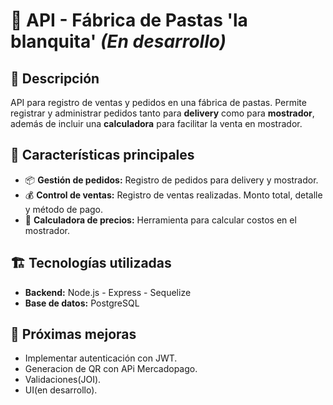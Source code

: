 # 📌 API - Fábrica de Pastas 'la blanquita' ***(En desarrollo)***

## 📝 Descripción
API para registro de ventas y pedidos en una fábrica de pastas. Permite registrar y administrar pedidos tanto para **delivery** como para **mostrador**, además de incluir una **calculadora** para facilitar la venta en mostrador.

## 🚀 Características principales
- 📦 **Gestión de pedidos:** Registro de pedidos para delivery y mostrador.
- 💰 **Control de ventas:** Registro de ventas realizadas. Monto total, detalle y método de pago.
- 🛒 **Calculadora de precios:** Herramienta para calcular costos en el mostrador.

## 🏗️ Tecnologías utilizadas
- **Backend:** Node.js - Express - Sequelize
- **Base de datos:** PostgreSQL


## 📌 Próximas mejoras
- Implementar autenticación con JWT.
- Generacion de QR con APi Mercadopago.
- Validaciones(JOI).
- UI(en desarrollo).
